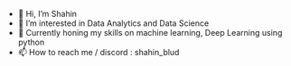 - 👋 Hi, I’m Shahin
- 👀 I’m interested in Data Analytics and Data Science 
- 🌱 Currently honing my skills on machine learning, Deep Learning using python
- 📫 How to reach me / discord : shahin_blud
